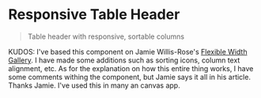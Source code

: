 # Responsive Table Header
> Table header with responsive, sortable columns

KUDOS: I've based this component on Jamie Willis-Rose's [Flexible Width Gallery](https://willisrose.com/power-apps-tip-flexible-width-gallery/).
I have made some additions such as sorting icons, column text alignment, etc.
As for the explanation on how this entire thing works, I have some comments withing the component, but Jamie says it all in his article.
Thanks Jamie. I've used this in many an canvas app.
